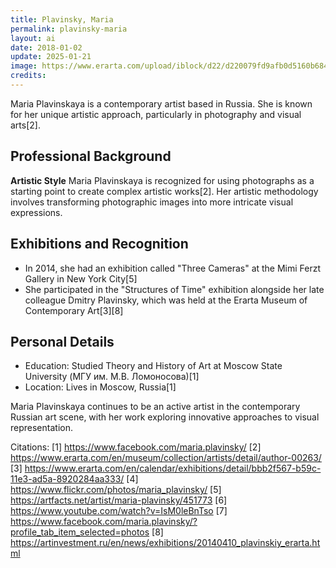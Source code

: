 ```yaml
---
title: Plavinsky, Maria
permalink: plavinsky-maria
layout: ai
date: 2018-01-02
update: 2025-01-21
image: https://www.erarta.com/upload/iblock/d22/d220079fd9afb0d5160b6841bbe7f1d2.png
credits:
---
```



Maria Plavinskaya is a contemporary artist based in Russia. She is known for her unique artistic approach, particularly in photography and visual arts[2].

## Professional Background

**Artistic Style**
Maria Plavinskaya is recognized for using photographs as a starting point to create complex artistic works[2]. Her artistic methodology involves transforming photographic images into more intricate visual expressions.

## Exhibitions and Recognition

- In 2014, she had an exhibition called "Three Cameras" at the Mimi Ferzt Gallery in New York City[5]
- She participated in the "Structures of Time" exhibition alongside her late colleague Dmitry Plavinsky, which was held at the Erarta Museum of Contemporary Art[3][8]

## Personal Details

- Education: Studied Theory and History of Art at Moscow State University (МГУ им. М.В. Ломоносова)[1]
- Location: Lives in Moscow, Russia[1]

Maria Plavinskaya continues to be an active artist in the contemporary Russian art scene, with her work exploring innovative approaches to visual representation.

Citations:
[1] https://www.facebook.com/maria.plavinsky/
[2] https://www.erarta.com/en/museum/collection/artists/detail/author-00263/
[3] https://www.erarta.com/en/calendar/exhibitions/detail/bbb2f567-b59c-11e3-ad5a-8920284aa333/
[4] https://www.flickr.com/photos/maria_plavinsky/
[5] https://artfacts.net/artist/maria-plavinsky/451773
[6] https://www.youtube.com/watch?v=IsM0leBnTso
[7] https://www.facebook.com/maria.plavinsky/?profile_tab_item_selected=photos
[8] https://artinvestment.ru/en/news/exhibitions/20140410_plavinskiy_erarta.html
